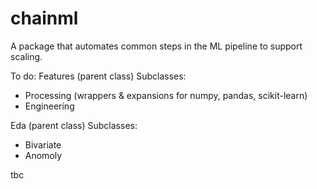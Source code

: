 # chainml
A package that automates common steps in the ML pipeline to support scaling.

To do:
Features (parent class)
Subclasses:
* Processing (wrappers & expansions for numpy, pandas, scikit-learn)
* Engineering

Eda (parent class)
Subclasses:
* Bivariate
* Anomoly

tbc


